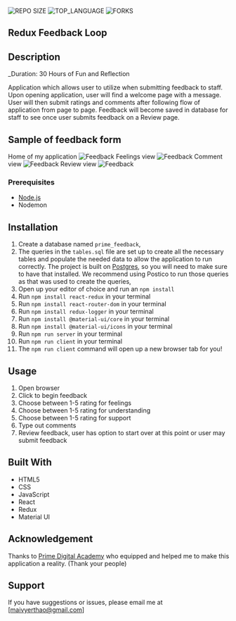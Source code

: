 
![REPO SIZE](https://img.shields.io/github/repo-size/yyerthao/redux-feedback-loop.svg?style=flat-square)
![TOP_LANGUAGE](https://img.shields.io/github/languages/top/yyerthao/redux-feedback-loop.svg?style=flat-square)
![FORKS](https://img.shields.io/github/forks/yyerthao/redux-feedback-loop.svg?style=social)

## Redux Feedback Loop

## Description

_Duration: 30 Hours of Fun and Reflection

 Application which allows user to utilize when submitting feedback to staff. Upon opening application, user will find a welcome page with a message. User will then submit ratings and comments after following flow of application from page to page. Feedback will become saved in database for staff to see once user submits feedback on a Review page.

## Sample of feedback form
Home of my application
![Feedback](home.png)
Feelings view
![Feedback](feels.png)
Comment view
![Feedback](comment.png)
Review view
![Feedback](review.png)

### Prerequisites

- [Node.js](https://nodejs.org/en/)
- Nodemon


## Installation

1. Create a database named `prime_feedback`,
2. The queries in the `tables.sql` file are set up to create all the necessary tables and populate the needed data to allow the application to run correctly. The project is built on [Postgres](https://www.postgresql.org/download/), so you will need to make sure to have that installed. We recommend using Postico to run those queries as that was used to create the queries, 
3. Open up your editor of choice and run an `npm install`
4. Run `npm install react-redux` in your terminal
5. Run `npm install react-router-dom` in your terminal
6. Run `npm install redux-logger` in your terminal
7. Run `npm install @material-ui/core` in your terminal
8. Run `npm install @material-ui/icons` in your terminal
9. Run `npm run server` in your terminal
10. Run `npm run client` in your terminal
11. The `npm run client` command will open up a new browser tab for you!


## Usage

1. Open browser
2. Click to begin feedback
3. Choose between 1-5 rating for feelings
4. Choose between 1-5 rating for understanding
5. Choose between 1-5 rating for support
6. Type out comments
7. Review feedback, user has option to start over at this point
    or user may submit feedback 


## Built With

* HTML5
* CSS
* JavaScript
* React
* Redux
* Material UI


## Acknowledgement
Thanks to [Prime Digital Academy](www.primeacademy.io) who equipped and helped me to make this application a reality. (Thank your people)

## Support
If you have suggestions or issues, please email me at [maivyerthao@gmail.com]